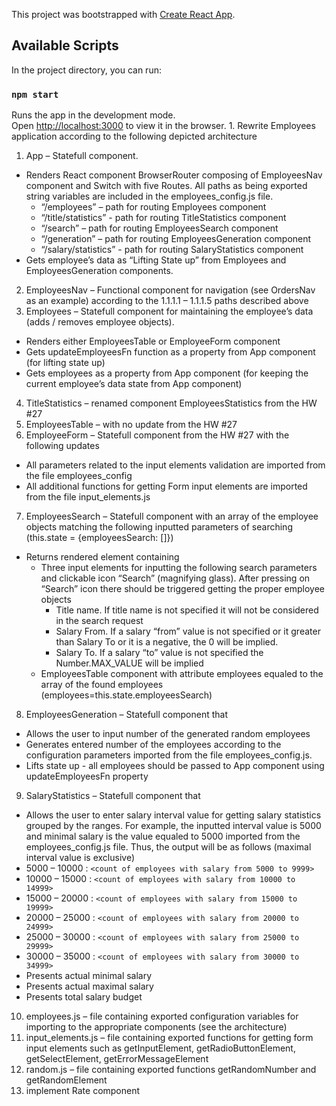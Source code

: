 This project was bootstrapped with [Create React App](https://github.com/facebook/create-react-app).

## Available Scripts

In the project directory, you can run:

### `npm start`

Runs the app in the development mode.<br />
Open [http://localhost:3000](http://localhost:3000) to view it in the browser. 1. Rewrite Employees application according to the following depicted architecture

1. App – Statefull component.

- Renders React component BrowserRouter composing of EmployeesNav component and Switch with five Routes. All paths as being exported string variables are included in the employees_config.js file.
  - “/employees” – path for routing Employees component
  - “/title/statistics” - path for routing TitleStatistics component
  - “/search” – path for routing EmployeesSearch component
  - “/generation” – path for routing EmployeesGeneration component
  - “/salary/statistics” - path for routing SalaryStatistics component
- Gets employee’s data as “Lifting State up” from Employees and EmployeesGeneration components.

2. EmployeesNav – Functional component for navigation (see OrdersNav as an example) according to the 1.1.1.1 – 1.1.1.5 paths described above
3. Employees – Statefull component for maintaining the employee’s data (adds / removes employee objects).

- Renders either EmployeesTable or EmployeeForm component
- Gets updateEmployeesFn function as a property from App component (for lifting state up)
- Gets employees as a property from App component (for keeping the current employee’s data state from App component)

4. TitleStatistics – renamed component EmployeesStatistics from the HW #27
5. EmployeesTable – with no update from the HW #27
6. EmployeeForm – Statefull component from the HW #27 with the following updates

- All parameters related to the input elements validation are imported from the file employees_config
- All additional functions for getting Form input elements are imported from the file input_elements.js

7. EmployeesSearch – Statefull component with an array of the employee objects matching the following inputted parameters of searching (this.state = {employeesSearch: []})

- Returns rendered element containing
  - Three input elements for inputting the following search parameters and clickable icon “Search” (magnifying glass). After pressing on “Search” icon there should be triggered getting the proper employee objects
    - Title name. If title name is not specified it will not be considered in the search request
    - Salary From. If a salary “from” value is not specified or it greater than Salary To or it is a negative, the 0 will be implied.
    - Salary To. If a salary “to” value is not specified the Number.MAX_VALUE will be implied
  - EmployeesTable component with attribute employees equaled to the array of the found employees (employees=this.state.employeesSearch)

8. EmployeesGeneration – Statefull component that

- Allows the user to input number of the generated random employees
- Generates entered number of the employees according to the configuration parameters imported from the file employees_config.js.
- Lifts state up - all employees should be passed to App component using updateEmployeesFn property

9. SalaryStatistics – Statefull component that

- Allows the user to enter salary interval value for getting salary statistics grouped by the ranges. For example, the inputted interval value is 5000 and minimal salary is the value equaled to 5000 imported from the employees_config.js file. Thus, the output will be as follows (maximal interval value is exclusive)
- 5000 – 10000 : `<count of employees with salary from 5000 to 9999>`
- 10000 – 15000 : `<count of employees with salary from 10000 to 14999>`
- 15000 – 20000 : `<count of employees with salary from 15000 to 19999>`
- 20000 – 25000 : `<count of employees with salary from 20000 to 24999>`
- 25000 – 30000 : `<count of employees with salary from 25000 to 29999>`
- 30000 – 35000 : `<count of employees with salary from 30000 to 34999>`
- Presents actual minimal salary
- Presents actual maximal salary
- Presents total salary budget

10. employees.js – file containing exported configuration variables for importing to the appropriate components (see the architecture)
11. input_elements.js – file containing exported functions for getting form input elements such as getInputElement, getRadioButtonElement, getSelectElement, getErrorMessageElement
12. random.js – file containing exported functions getRandomNumber and getRandomElement
13. implement Rate component

